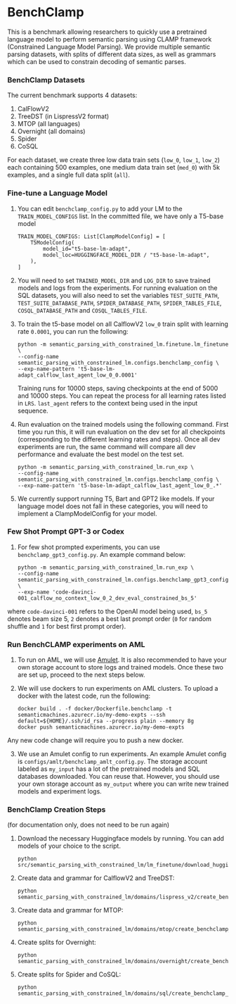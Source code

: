 # BenchClamp 

This is a benchmark allowing researchers to quickly use a pretrained language model
to perform semantic parsing using CLAMP framework (Constrained Language Model Parsing). 
We provide multiple semantic 
parsing datasets, with splits of different data sizes, as well as grammars which can be 
used to constrain decoding of semantic parses.

### BenchClamp Datasets
The current benchmark supports 4 datasets: 
1. CalFlowV2
2. TreeDST (in LispressV2 format)
3. MTOP (all languages)
4. Overnight (all domains)
5. Spider
6. CoSQL

For each dataset, we create three low data train sets (`low_0`, `low_1`,
`low_2`) each containing 500 examples, one
medium data train set (`med_0`) with 5k examples, and a single full data 
split (`all`).

### Fine-tune a Language Model
1. You can edit `benchclamp_config.py` to add your LM to the `TRAIN_MODEL_CONFIGS` 
list. In the committed file, we have only a T5-base model
    ```
    TRAIN_MODEL_CONFIGS: List[ClampModelConfig] = [
        T5ModelConfig(
            model_id="t5-base-lm-adapt",
            model_loc=HUGGINGFACE_MODEL_DIR / "t5-base-lm-adapt",
        ),
    ]
    ```  

2. You will need to set `TRAINED_MODEL_DIR` and `LOG_DIR` to save trained models
and logs from the experiments. For running evaluation on the SQL datasets, you
will also need to set the variables `TEST_SUITE_PATH`, 
`TEST_SUITE_DATABASE_PATH`, `SPIDER_DATABASE_PATH`,
`SPIDER_TABLES_FILE`, `COSQL_DATABASE_PATH` and `COSQL_TABLES_FILE`. 

3. To train the t5-base model on all CalflowV2 `low_0` train split with learning rate
`0.0001`, you can run the following:
   ```
   python -m semantic_parsing_with_constrained_lm.finetune.lm_finetune \
   --config-name semantic_parsing_with_constrained_lm.configs.benchclamp_config \
   --exp-name-pattern 't5-base-lm-adapt_calflow_last_agent_low_0_0.0001'
   ```
   Training runs for 10000 steps, saving checkpoints at the end of 5000 and 10000 steps. 
   You can repeat the process for all learning rates listed in `LRS`. `last_agent` refers
   to the context being used in the input sequence.

4. Run evaluation on the trained models using the following command. First time you run this, it will run 
evaluation on the dev set for all checkpoints (corresponding to the different
learning rates and steps). Once all dev experiments are run, the same command 
will compare all dev performance and evaluate the best model on the test set.   
   ```
   python -m semantic_parsing_with_constrained_lm.run_exp \
   --config-name semantic_parsing_with_constrained_lm.configs.benchclamp_config \
   --exp-name-pattern 't5-base-lm-adapt_calflow_last_agent_low_0_.*'
   ```

5. We currently support running T5, Bart and GPT2 like models. If your language model
does not fall in these categories, you will need to implement a ClampModelConfig for your
model. 

### Few Shot Prompt GPT-3 or Codex

1. For few shot prompted experiments, you can use `benchclamp_gpt3_config.py`.
An example command below:
   ```
   python -m semantic_parsing_with_constrained_lm.run_exp \
   --config-name semantic_parsing_with_constrained_lm.configs.benchclamp_gpt3_config \
   --exp-name 'code-davinci-001_calflow_no_context_low_0_2_dev_eval_constrained_bs_5'
   ```
where `code-davinci-001` refers to the OpenAI model being used, `bs_5` denotes beam size 5,
`2` denotes a best last prompt order (`0` for random shuffle and `1` for best first prompt order).


### Run BenchCLAMP experiments on AML
   
1. To run on AML, we will use [Amulet](https://phillytools.azurewebsites.net/main/index.html). 
It is also recommended to have your own storage account to store logs and trained models. Once
these two are set up, proceed to the next steps below.

2. We will use dockers to run experiments on AML clusters. To upload a docker with the latest code,
run the following:
   ```
   docker build . -f docker/Dockerfile.benchclamp -t semanticmachines.azurecr.io/my-demo-expts --ssh default=${HOME}/.ssh/id_rsa --progress plain --memory 8g
   docker push semanticmachines.azurecr.io/my-demo-expts
   ```
Any new code change will require you to push a new docker. 

3. We use an Amulet config to run experiments. 
An example Amulet config is `configs/amlt/benchclamp_amlt_config.py`. The storage account
labeled as `my_input` has a lot of the pretrained models and SQL databases downloaded. You 
can reuse that. However, 
you should use your own storage account as `my_output` where you can write new trained models
and experiment logs.  

### BenchClamp Creation Steps 
(for documentation only, does not need to be run again)

1. Download the necessary Huggingface models by running. You can add models
of your choice to the script. 
    ```
    python src/semantic_parsing_with_constrained_lm/lm_finetune/download_huggingface_lms.py
    ```

2. Create data and grammar for CalflowV2 and TreeDST:
   ```
   python semantic_parsing_with_constrained_lm/domains/lispress_v2/create_benchclamp_data.py
   ```
   
3. Create data and grammar for MTOP:
   ```
   python semantic_parsing_with_constrained_lm/domains/mtop/create_benchclamp_data.py
   ```
   
4. Create splits for Overnight:
   ```
   python semantic_parsing_with_constrained_lm/domains/overnight/create_benchclamp_data.py
   ```
   
5. Create splits for Spider and CoSQL:
   ```
   python semantic_parsing_with_constrained_lm/domains/sql/create_benchclamp_data.py
   ```
